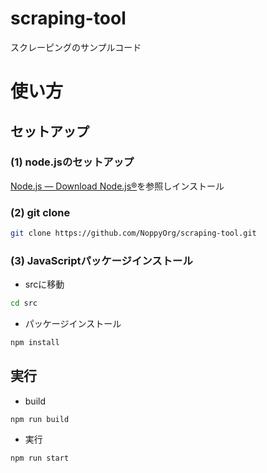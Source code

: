 # scraping-tool
スクレーピングのサンプルコード


# 使い方
## セットアップ
### (1) node.jsのセットアップ
[Node.js — Download Node.js®](https://nodejs.org/en/download)を参照しインストール

### (2) git clone
```sh
git clone https://github.com/NoppyOrg/scraping-tool.git
```

### (3) JavaScriptパッケージインストール
- srcに移動
```sh
cd src
```
- パッケージインストール
```sh
npm install
```

## 実行
- build
```shell
npm run build
```
- 実行
```shell
npm run start
```
